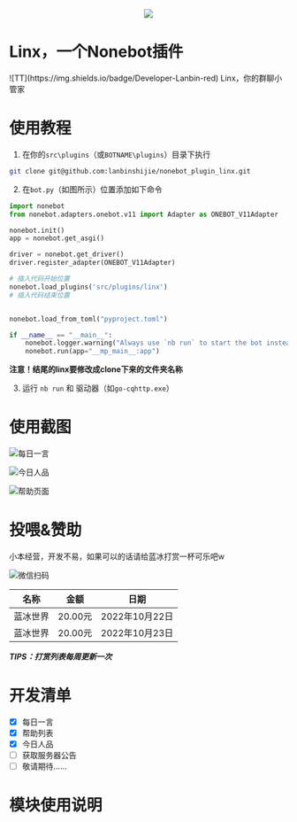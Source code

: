 <center>
<a href="//v2.nonebot.dev"><img src="https://cdn.jsdelivr.net/gh/lanbinshijie/image-cdn/picgo-img/202210231050349.png"></a>
</center>

<h1>Linx，一个Nonebot插件</h1>
![TT](https://img.shields.io/badge/Developer-Lanbin-red)
Linx，你的群聊小管家

# 使用教程

1. 在你的`src\plugins`（或`BOTNAME\plugins`）目录下执行
```bash
git clone git@github.com:lanbinshijie/nonebot_plugin_linx.git
```

2. 在`bot.py`（如图所示）位置添加如下命令

```python
import nonebot
from nonebot.adapters.onebot.v11 import Adapter as ONEBOT_V11Adapter

nonebot.init()
app = nonebot.get_asgi()

driver = nonebot.get_driver()
driver.register_adapter(ONEBOT_V11Adapter)

# 插入代码开始位置
nonebot.load_plugins('src/plugins/linx')
# 插入代码结束位置


nonebot.load_from_toml("pyproject.toml")

if __name__ == "__main__":
    nonebot.logger.warning("Always use `nb run` to start the bot instead of manually running!")
    nonebot.run(app="__mp_main__:app")

```
**注意！结尾的linx要修改成clone下来的文件夹名称**

3. 运行 `nb run` 和 驱动器（如`go-cqhttp.exe`）

# 使用截图

![每日一言](https://cdn.jsdelivr.net/gh/lanbinshijie/image-cdn/picgo-img/202210222354143.png)

![今日人品](https://cdn.jsdelivr.net/gh/lanbinshijie/image-cdn/picgo-img/202210222356821.png)

![帮助页面](https://cdn.jsdelivr.net/gh/lanbinshijie/image-cdn/picgo-img/202210222357781.png)


# 投喂&赞助
小本经营，开发不易，如果可以的话请给蓝冰打赏一杯可乐吧w

![微信扫码](https://cdn.jsdelivr.net/gh/lanbinshijie/image-cdn/picgo-img/202210230029302.png)

|  名称   | 金额  | 日期|
|  ----  | ----  | ---- |
| 蓝冰世界  | 20.00元 | 2022年10月22日 |
| 蓝冰世界  | 20.00元 | 2022年10月23日 |

***TIPS：打赏列表每周更新一次***

# 开发清单

- [X] 每日一言
- [X] 帮助列表
- [X] 今日人品
- [ ] 获取服务器公告
- [ ] 敬请期待……

# 模块使用说明



